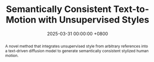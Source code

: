 ---
title:          "Semantically Consistent Text-to-Motion with Unsupervised Styles"
date:           2025-03-31 00:00:00 +0800
selected:       false
pub:            "ACM SIGGRAPH (Conference Track)"
pub_pre:        ""
# pub_post:       "Conference Track"
pub_last:       ""
pub_date:       "2025"
pub_ab:         "SIGGRAPH"
abstract: >-
  A novel method that integrates unsupervised style from arbitrary references into a text-driven diffusion model to generate semantically consistent stylized human motion.

cover:          /assets/images/publications/Semantically_Consistent_Text-to-Motion.jpeg
authors:
  - Linjun Wu
  - Xiangjun Tang
  - Jingyuan Cong
  - He Wang
  - Bo Hu
  - Xu Gong
  - Songnan Li
  - Yuchen Liao
  - Yiqian Wu
  - Chen Liu
  - Xiaogang Jin
links:
  Paper: https://dl.acm.org/doi/10.1145/3721238.3730641 
  Project: https://fivezerojun.github.io/stylization.github.io/
--- 
